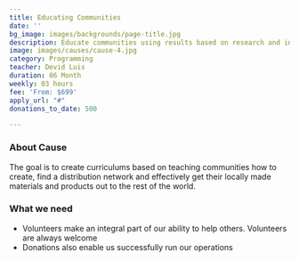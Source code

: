 ```yaml
---
title: Educating Communities
date: ''
bg_image: images/backgrounds/page-title.jpg
description: Educate communities using results based on research and innovation efforts
image: images/causes/cause-4.jpg
category: Programming
teacher: Devid Luis
duration: 06 Month
weekly: 03 hours
fee: 'From: $699'
apply_url: "#"
donations_to_date: 500

---
```

### About Cause

The goal is to create curriculums based on teaching communities how to create, find a distribution network and effectively get their locally made materials and products out to the rest of the world.

### What we need

* Volunteers make an integral part of our ability to help others. Volunteers are always welcome
* Donations also enable us successfully run our operations